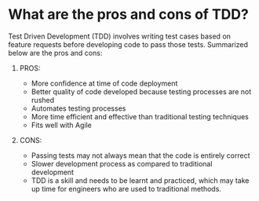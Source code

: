 # What are the pros and cons of TDD?
Test Driven Development (TDD) involves writing test cases based on feature requests before developing code to pass those tests. Summarized below are the pros and cons:
  1) PROS:
     * More confidence at time of code deployment 
     * Better quality of code developed because testing processes are not rushed
     * Automates testing processes
     * More time efficient and effective than traditional testing techniques
     * Fits well with Agile
       
  2) CONS:
     * Passing tests may not always mean that the code is entirely correct
     * Slower development process as compared to traditional development
     * TDD is a skill and needs to be learnt and practiced, which may take up time for engineers who are used to traditional methods. 
